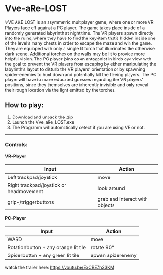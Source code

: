 # Vve-aRe-LOST

𝕍VE AℝE LOST is an asymmetric multiplayer game, where one or more VR Players face off against a PC player.
The game takes place inside of a randomly generated labyrinth at night time. The VR players spawn directly into the ruins, where they have to find the key-item that’s hidden inside one of the level’s many chests in order to escape the maze and win the game. They are equipped with only a single lit torch that illuminates the otherwise dark scene. Additional torches on the walls may be lit to provide more helpful vision.
The PC player joins as an antagonist in birds eye view with the goal to prevent the VR players from escaping by either manipulating the labyrinth’s layout to disturb the VR players’ orientation or by spawning spider-enemies to hunt down and potentially kill the fleeing players. The PC player will have to make educated guesses regarding the VR players’ positions, since they themselves are inherently invisible and only reveal their rough location via the light emitted by the torches.

## How to play:

1. Download and unpack the .zip
2. Launch the Vve_aRe_LOST.exe
3. The Programm will automatically detect if you are using VR or not.
------------------------------------------------------------------------
### Controls:
#### VR-Player
| Input | Action|
|------------------------|------|
| Left trackpad/joystick | move |
|Right trackpad/joystick or headmovement|  look around |
|grip-/triggerbuttons | grab and interact with objects|

#### PC-Player
| Input | Action|
|-------|-------|
|WASD | move |
|Rotationbutton + any orange lit tile | rotate 90° |
|Spiderbutton + any green lit tile | spwan spiderenemy|

watch the trailer here:
https://youtu.be/ExCBEZh33KM


